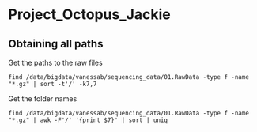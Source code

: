 # Project_Octopus_Jackie

## Obtaining all paths 
Get the paths to the raw files 
```
find /data/bigdata/vanessab/sequencing_data/01.RawData -type f -name "*.gz" | sort -t'/' -k7,7
```
Get the folder names 
```
find /data/bigdata/vanessab/sequencing_data/01.RawData -type f -name "*.gz" | awk -F'/' '{print $7}' | sort | uniq
```
